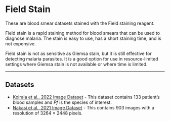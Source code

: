 # Field Stain
These are blood smear datasets stained with the Field staining reagent.

Field stain is a rapid staining method for blood smears that can be used to diagnose malaria. The stain is easy to use, has a short staining time, and is not expensive.

Field stain is not as sensitive as Giemsa stain, but it is still effective for detecting malaria parasites. It is a good option for use in resource-limited settings where Giemsa stain is not available or where time is limited.

---
## Datasets
+ [Koirala et al., 2022 Image Dataset](https://github.com/ItunuIsewon/Malaria_Blood_Smear_Images/blob/main/All_Datasets/Koirala_et_al.%2C_2022_Dataset.md) - This dataset contains 133 patient’s blood samples and _Pf_ is the species of interest.
+ [Nakasi et al., 2021 Image Dataset](https://github.com/ItunuIsewon/Malaria_Blood_Smear_Images/blob/main/All_Datasets/Nakasi_et_al.%2C_2021_Dataset.md) - This contains 903 images with a resolution of 3264 × 2448 pixels.

